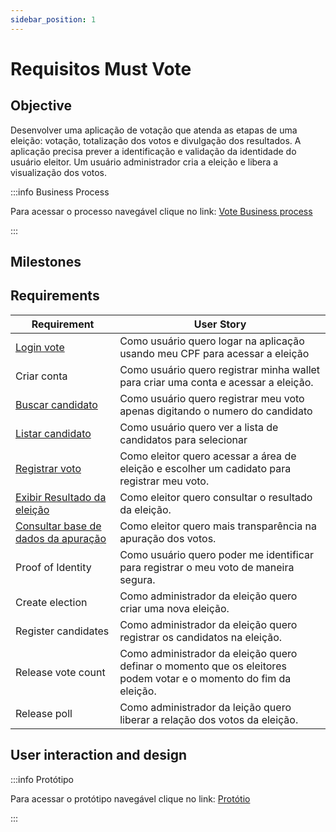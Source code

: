 ```yaml
---
sidebar_position: 1
---
```


# Requisitos Must Vote

## Objective

Desenvolver uma aplicação de votação que atenda as etapas de uma eleição: votação, totalização dos votos e divulgação dos resultados. A aplicação precisa prever a identificação e validação da identidade do usuário eleitor. Um usuário administrador cria a eleição e libera a visualização dos votos.

:::info Business Process

Para acessar o processo navegável clique no link:
[Vote Business process](https://must-blockchain.github.io/MustVote/BusinessArchitecture/index.html#list)

:::


## Milestones



## Requirements

| Requirement | User Story |
| ----------- | ---------- |
| [Login vote](Login.md) | Como usuário quero logar na aplicação usando meu CPF para acessar a eleição |
| Criar conta | Como usuário quero registrar minha wallet para criar uma conta e acessar a eleição. |
| [Buscar candidato](BuscarCandidato.md) | Como usuário quero registrar meu voto apenas digitando o numero do candidato |
| [Listar candidato](ListarCandidato.md) | Como usuário quero ver a lista de candidatos para selecionar |
| [Registrar voto](RegistrarVoto.md) | Como eleitor quero acessar a área de eleição e escolher um cadidato para registrar meu voto. |
| [Exibir Resultado da eleição](ExibirResultado.md) | Como eleitor quero consultar o resultado da eleição. |
| [Consultar base de dados da apuração](ConsultarApuracao.md) | Como eleitor quero mais transparência na apuração dos votos. |
| Proof of Identity | Como usuário quero poder me identificar para registrar o meu voto de maneira segura. |
| Create election | Como administrador da eleição quero criar uma nova eleição. |
| Register candidates | Como administrador da eleição quero registrar os candidatos na eleição.  |
| Release vote count | Como administrador da eleição quero definar o momento que os eleitores podem votar e o momento do fim da eleição. |
| Release poll | Como administrador da leição quero liberar a relação dos votos da eleição. |

## User interaction and design

:::info Protótipo

Para acessar o protótipo navegável clique no link:
[Protótio](https://cloud.protopie.io/p/52f1a2d77a)
 
:::
